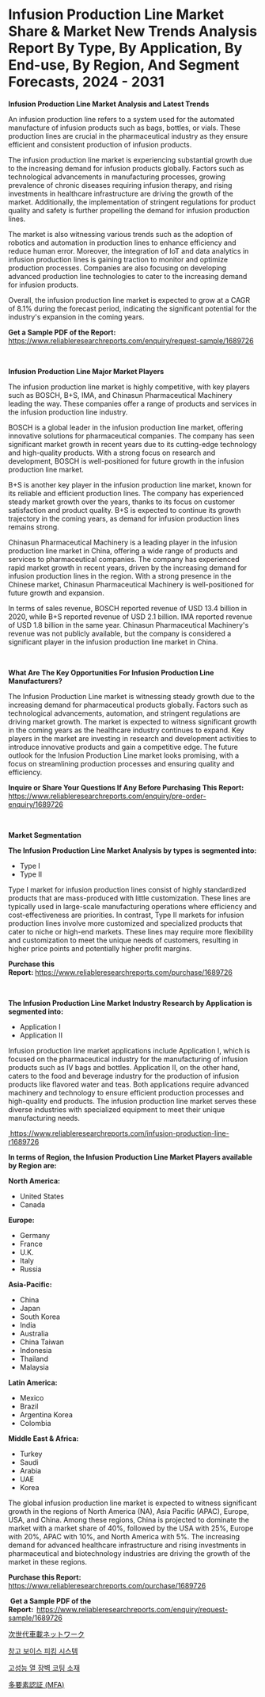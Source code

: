 <p><h1>Infusion Production Line Market Share & Market New Trends Analysis Report By Type, By Application, By End-use, By Region, And Segment Forecasts, 2024 - 2031</h1></p><p><strong>Infusion Production Line Market Analysis and Latest Trends</strong></p>
<p><p>An infusion production line refers to a system used for the automated manufacture of infusion products such as bags, bottles, or vials. These production lines are crucial in the pharmaceutical industry as they ensure efficient and consistent production of infusion products.</p><p>The infusion production line market is experiencing substantial growth due to the increasing demand for infusion products globally. Factors such as technological advancements in manufacturing processes, growing prevalence of chronic diseases requiring infusion therapy, and rising investments in healthcare infrastructure are driving the growth of the market. Additionally, the implementation of stringent regulations for product quality and safety is further propelling the demand for infusion production lines.</p><p>The market is also witnessing various trends such as the adoption of robotics and automation in production lines to enhance efficiency and reduce human error. Moreover, the integration of IoT and data analytics in infusion production lines is gaining traction to monitor and optimize production processes. Companies are also focusing on developing advanced production line technologies to cater to the increasing demand for infusion products.</p><p>Overall, the infusion production line market is expected to grow at a CAGR of 8.1% during the forecast period, indicating the significant potential for the industry's expansion in the coming years.</p></p>
<p><strong>Get a Sample PDF of the Report:&nbsp;</strong> <a href="https://www.reliableresearchreports.com/enquiry/request-sample/1689726">https://www.reliableresearchreports.com/enquiry/request-sample/1689726</a></p>
<p>&nbsp;</p>
<p><strong>Infusion Production Line Major Market Players</strong></p>
<p><p>The infusion production line market is highly competitive, with key players such as BOSCH, B+S, IMA, and Chinasun Pharmaceutical Machinery leading the way. These companies offer a range of products and services in the infusion production line industry.</p><p>BOSCH is a global leader in the infusion production line market, offering innovative solutions for pharmaceutical companies. The company has seen significant market growth in recent years due to its cutting-edge technology and high-quality products. With a strong focus on research and development, BOSCH is well-positioned for future growth in the infusion production line market.</p><p>B+S is another key player in the infusion production line market, known for its reliable and efficient production lines. The company has experienced steady market growth over the years, thanks to its focus on customer satisfaction and product quality. B+S is expected to continue its growth trajectory in the coming years, as demand for infusion production lines remains strong.</p><p>Chinasun Pharmaceutical Machinery is a leading player in the infusion production line market in China, offering a wide range of products and services to pharmaceutical companies. The company has experienced rapid market growth in recent years, driven by the increasing demand for infusion production lines in the region. With a strong presence in the Chinese market, Chinasun Pharmaceutical Machinery is well-positioned for future growth and expansion.</p><p>In terms of sales revenue, BOSCH reported revenue of USD 13.4 billion in 2020, while B+S reported revenue of USD 2.1 billion. IMA reported revenue of USD 1.8 billion in the same year. Chinasun Pharmaceutical Machinery's revenue was not publicly available, but the company is considered a significant player in the infusion production line market in China.</p></p>
<p>&nbsp;</p>
<p><strong>What Are The Key Opportunities For Infusion Production Line Manufacturers?</strong></p>
<p><p>The Infusion Production Line market is witnessing steady growth due to the increasing demand for pharmaceutical products globally. Factors such as technological advancements, automation, and stringent regulations are driving market growth. The market is expected to witness significant growth in the coming years as the healthcare industry continues to expand. Key players in the market are investing in research and development activities to introduce innovative products and gain a competitive edge. The future outlook for the Infusion Production Line market looks promising, with a focus on streamlining production processes and ensuring quality and efficiency.</p></p>
<p><strong>Inquire or Share Your Questions If Any Before Purchasing This Report:</strong> <a href="https://www.reliableresearchreports.com/enquiry/pre-order-enquiry/1689726">https://www.reliableresearchreports.com/enquiry/pre-order-enquiry/1689726</a></p>
<p>&nbsp;</p>
<p><strong>Market Segmentation</strong></p>
<p><strong>The Infusion Production Line Market Analysis by types is segmented into:</strong></p>
<p><ul><li>Type I</li><li>Type II</li></ul></p>
<p><p>Type I market for infusion production lines consist of highly standardized products that are mass-produced with little customization. These lines are typically used in large-scale manufacturing operations where efficiency and cost-effectiveness are priorities. In contrast, Type II markets for infusion production lines involve more customized and specialized products that cater to niche or high-end markets. These lines may require more flexibility and customization to meet the unique needs of customers, resulting in higher price points and potentially higher profit margins.</p></p>
<p><strong>Purchase this Report:&nbsp;</strong><a href="https://www.reliableresearchreports.com/purchase/1689726">https://www.reliableresearchreports.com/purchase/1689726</a></p>
<p>&nbsp;</p>
<p><strong>The Infusion Production Line Market Industry Research by Application is segmented into:</strong></p>
<p><ul><li>Application I</li><li>Application II</li></ul></p>
<p><p>Infusion production line market applications include Application I, which is focused on the pharmaceutical industry for the manufacturing of infusion products such as IV bags and bottles. Application II, on the other hand, caters to the food and beverage industry for the production of infusion products like flavored water and teas. Both applications require advanced machinery and technology to ensure efficient production processes and high-quality end products. The infusion production line market serves these diverse industries with specialized equipment to meet their unique manufacturing needs.</p></p>
<p><a href="https://www.reliableresearchreports.com/infusion-production-line-r1689726">&nbsp;https://www.reliableresearchreports.com/infusion-production-line-r1689726</a></p>
<p><strong>In terms of Region, the Infusion Production Line Market Players available by Region are:</strong></p>
<p>
    <p> <strong> North America: </strong>
        <ul>
            <li>United States</li>
            <li>Canada</li>
        </ul>
        </p> 
    <p> <strong> Europe: </strong>
        <ul>
            <li>Germany</li>
            <li>France</li>
            <li>U.K.</li>
            <li>Italy</li>
            <li>Russia</li>
        </ul>
        </p> 
    <p> <strong> Asia-Pacific: </strong>
        <ul>
            <li>China</li>
            <li>Japan</li>
            <li>South Korea</li>
            <li>India</li>
            <li>Australia</li>
            <li>China Taiwan</li>
            <li>Indonesia</li>
            <li>Thailand</li>
            <li>Malaysia</li>
        </ul>
        </p> 
    <p> <strong> Latin America: </strong>
        <ul>
            <li>Mexico</li>
            <li>Brazil</li>
            <li>Argentina Korea</li>
            <li>Colombia</li>
        </ul>
        </p> 
    <p> <strong> Middle East & Africa: </strong>
        <ul>
            <li>Turkey</li>
            <li>Saudi</li>
            <li>Arabia</li>
            <li>UAE</li>
            <li>Korea</li>
        </ul>
    </p>
    </p>
<p><p>The global infusion production line market is expected to witness significant growth in the regions of North America (NA), Asia Pacific (APAC), Europe, USA, and China. Among these regions, China is projected to dominate the market with a market share of 40%, followed by the USA with 25%, Europe with 20%, APAC with 10%, and North America with 5%. The increasing demand for advanced healthcare infrastructure and rising investments in pharmaceutical and biotechnology industries are driving the growth of the market in these regions.</p></p>
<p><strong>Purchase this Report: </strong><a href="https://www.reliableresearchreports.com/purchase/1689726">https://www.reliableresearchreports.com/purchase/1689726</a></p>
<p>&nbsp;<strong>Get a Sample PDF of the Report:&nbsp;&nbsp;</strong><a href="https://www.reliableresearchreports.com/enquiry/request-sample/1689726">https://www.reliableresearchreports.com/enquiry/request-sample/1689726</a></p>
<p><strong></strong></p>
<p><p><a href="https://medium.com/@austinallan03/%E6%AC%A1%E4%B8%96%E4%BB%A3%E8%BB%8A%E8%BC%89%E3%83%8D%E3%83%83%E3%83%88%E3%83%AF%E3%83%BC%E3%82%AD%E3%83%B3%E3%82%B0%E5%B8%82%E5%A0%B4%E3%81%AE%E8%A6%8F%E6%A8%A1%E3%81%AF-%E4%B8%96%E7%95%8C%E3%81%AE%E6%A5%AD%E7%95%8C%E3%81%AB%E3%81%8A%E3%81%91%E3%82%8B%E6%9C%80%E9%81%A9%E3%81%AA%E3%83%9E%E3%83%BC%E3%82%B1%E3%83%86%E3%82%A3%E3%83%B3%E3%82%B0%E3%83%81%E3%83%A3%E3%83%8D%E3%83%AB%E3%82%92%E6%98%8E%E3%82%89%E3%81%8B%E3%81%AB%E3%81%97%E3%81%BE%E3%81%99-c412fd8102a2">次世代車載ネットワーク</a></p><p><a href="https://medium.com/@heisenberg6587768/%EC%B0%BD%EA%B3%A0-%EC%9D%8C%EC%84%B1-%ED%94%BC%ED%82%B9-%EC%8B%9C%EC%8A%A4%ED%85%9C-%EC%8B%9C%EC%9E%A5-2031%EB%85%84%EA%B9%8C%EC%A7%80%EC%9D%98-%ED%8A%B8%EB%A0%8C%EB%93%9C-%EC%98%88%EC%B8%A1-%EB%B0%8F-%EA%B2%BD%EC%9F%81-%EB%B6%84%EC%84%9D-51a73ee7b051">창고 보이스 피킹 시스템</a></p><p><a href="https://medium.com/@mikeflatley1950/%EA%B3%A0%EC%84%B1%EB%8A%A5-%EC%97%B4-%EC%9E%A5%EB%B2%BD-%EC%BD%94%ED%8C%85-%EC%9E%AC%EB%A3%8C-%EC%8B%9C%EC%9E%A5-%EC%8B%9C%EC%9E%A5-%EC%A0%90%EC%9C%A0%EC%9C%A8-%EC%8B%9C%EC%9E%A5-%EB%8F%99%ED%96%A5-%EB%B0%8F-%EB%AF%B8%EB%9E%98-%EC%84%B1%EC%9E%A5-%ED%83%90%EC%83%89-b7ec8ace27d4">고성능 열 장벽 코팅 소재</a></p><p><a href="https://medium.com/@linabernier2023/%E3%83%9E%E3%83%AB%E3%83%81%E3%83%95%E3%82%A1%E3%82%AF%E3%82%BF%E8%AA%8D%E8%A8%BC-mfa-%E5%B8%82%E5%A0%B4%E5%B1%95%E6%9C%9B-%E7%94%A3%E6%A5%AD%E6%A6%82%E8%A6%81%E3%81%A8%E4%BA%88%E6%B8%AC-2024%E5%B9%B4%E3%81%8B%E3%82%892031%E5%B9%B4-261c4fc52635">多要素認証 (MFA)</a></p></p>